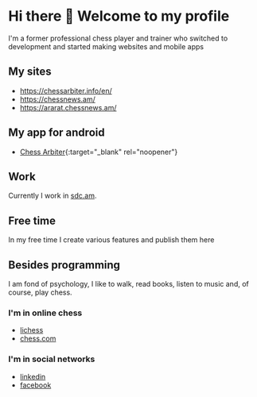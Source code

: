 # Hi there 👋 Welcome to my profile
I'm a former professional chess player and trainer who switched to development and started making websites and mobile apps

## My sites
- https://chessarbiter.info/en/
- https://chessnews.am/
- https://ararat.chessnews.am/

## My app for android
- [Chess Arbiter](https://play.google.com/store/apps/details?id=com.chessarbiter){:target="_blank" rel="noopener"}

## Work

Currently I work in [sdc.am](https://sdc.am/).

## Free time

In my free time I create various features and publish them here

## Besides programming

I am fond of psychology, I like to walk, read books, listen to music and, of course, play chess.

### I'm in online chess
- [lichess](https://lichess.org/@/artiom1401)
- [chess.com](https://www.chess.com/member/artiom_suqiasyan)

### I'm in social networks
- [linkedin](https://am.linkedin.com/in/artyomsukiasyan)
- [facebook](https://www.facebook.com/artiomsuqiasyan97)

